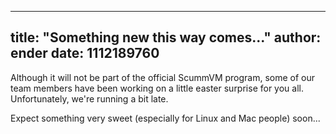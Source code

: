 
---
title: "Something new this way comes..."
author: ender
date: 1112189760
---

Although it will not be part of the official ScummVM program, some of our team members have been working on a little easter surprise for you all. Unfortunately, we're running a bit late.

Expect something very sweet (especially for Linux and Mac people) soon...
